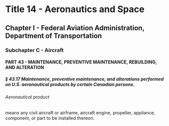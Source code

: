 
# Title 14 - Aeronautics and Space
## Chapter I - Federal Aviation Administration, Department of Transportation
### Subchapter C - Aircraft
#### PART 43 - MAINTENANCE, PREVENTIVE MAINTENANCE, REBUILDING, AND ALTERATION
##### § 43.17 Maintenance, preventive maintenance, and alterations performed on U.S. aeronautical products by certain Canadian persons.
###### Aeronautical product

means any civil aircraft or airframe, aircraft engine, propeller, appliance, component, or part to be installed thereon.

